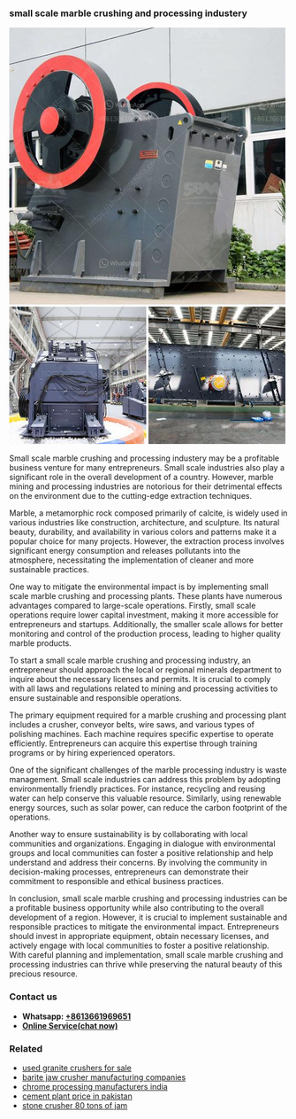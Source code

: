 <h3>small scale marble crushing and processing industery</h3><img src='1706773679.jpg' alt=''><p>Small scale marble crushing and processing industery may be a profitable business venture for many entrepreneurs. Small scale industries also play a significant role in the overall development of a country. However, marble mining and processing industries are notorious for their detrimental effects on the environment due to the cutting-edge extraction techniques.</p><p>Marble, a metamorphic rock composed primarily of calcite, is widely used in various industries like construction, architecture, and sculpture. Its natural beauty, durability, and availability in various colors and patterns make it a popular choice for many projects. However, the extraction process involves significant energy consumption and releases pollutants into the atmosphere, necessitating the implementation of cleaner and more sustainable practices.</p><p>One way to mitigate the environmental impact is by implementing small scale marble crushing and processing plants. These plants have numerous advantages compared to large-scale operations. Firstly, small scale operations require lower capital investment, making it more accessible for entrepreneurs and startups. Additionally, the smaller scale allows for better monitoring and control of the production process, leading to higher quality marble products.</p><p>To start a small scale marble crushing and processing industry, an entrepreneur should approach the local or regional minerals department to inquire about the necessary licenses and permits. It is crucial to comply with all laws and regulations related to mining and processing activities to ensure sustainable and responsible operations.</p><p>The primary equipment required for a marble crushing and processing plant includes a crusher, conveyor belts, wire saws, and various types of polishing machines. Each machine requires specific expertise to operate efficiently. Entrepreneurs can acquire this expertise through training programs or by hiring experienced operators.</p><p>One of the significant challenges of the marble processing industry is waste management. Small scale industries can address this problem by adopting environmentally friendly practices. For instance, recycling and reusing water can help conserve this valuable resource. Similarly, using renewable energy sources, such as solar power, can reduce the carbon footprint of the operations.</p><p>Another way to ensure sustainability is by collaborating with local communities and organizations. Engaging in dialogue with environmental groups and local communities can foster a positive relationship and help understand and address their concerns. By involving the community in decision-making processes, entrepreneurs can demonstrate their commitment to responsible and ethical business practices.</p><p>In conclusion, small scale marble crushing and processing industries can be a profitable business opportunity while also contributing to the overall development of a region. However, it is crucial to implement sustainable and responsible practices to mitigate the environmental impact. Entrepreneurs should invest in appropriate equipment, obtain necessary licenses, and actively engage with local communities to foster a positive relationship. With careful planning and implementation, small scale marble crushing and processing industries can thrive while preserving the natural beauty of this precious resource.</p><h3>Contact us</h3><ul><li><strong>Whatsapp:&nbsp;<a href="https://wa.me/8613661969651">+8613661969651</a></strong></li><li><a href="https://swt.shibang-china.com/?git&amp;zhl&amp;small scale marble crushing and processing industery"><strong>Online Service(chat now)</strong></a></li></ul><h3>Related</h3><ul><li><a href='used granite crushers for sale.md'>used granite crushers for sale</a></li><li><a href='barite jaw crusher manufacturing companies.md'>barite jaw crusher manufacturing companies</a></li><li><a href='chrome processing manufacturers india.md'>chrome processing manufacturers india</a></li><li><a href='cement plant price in pakistan.md'>cement plant price in pakistan</a></li><li><a href='stone crusher 80 tons of jam.md'>stone crusher 80 tons of jam</a></li></ul>